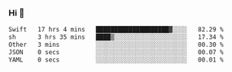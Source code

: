 ### Hi 👋

<!--START_SECTION:waka-->

```txt
Swift   17 hrs 4 mins   ████████████████████▓░░░░   82.29 %
sh      3 hrs 35 mins   ████▒░░░░░░░░░░░░░░░░░░░░   17.34 %
Other   3 mins          ░░░░░░░░░░░░░░░░░░░░░░░░░   00.30 %
JSON    0 secs          ░░░░░░░░░░░░░░░░░░░░░░░░░   00.07 %
YAML    0 secs          ░░░░░░░░░░░░░░░░░░░░░░░░░   00.01 %
```

<!--END_SECTION:waka-->
